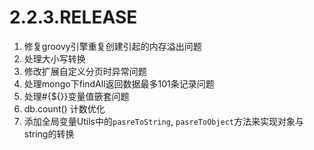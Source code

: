 # 2.2.3.RELEASE

1. 修复groovy引擎重复创建引起的内存溢出问题
2. 处理大小写转换
3. 修改扩展自定义分页时异常问题
4. 处理mongo下findAll返回数据最多101条记录问题
5. 处理#{${}}变量值篏套问题
6. db.count() 计数优化
7. 添加全局变量Utils中的`pasreToString`, `pasreToObject`方法来实现对象与string的转换     
